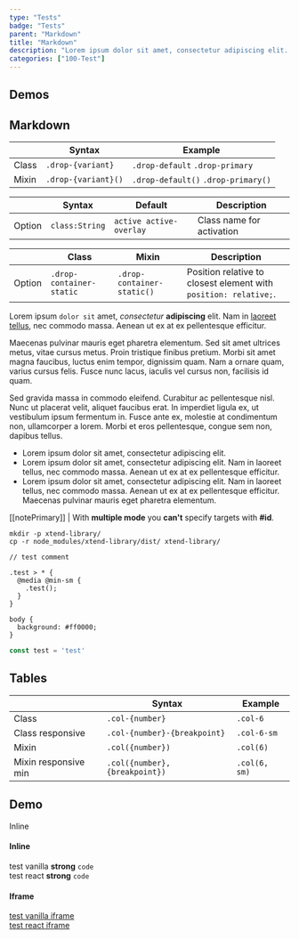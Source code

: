 ```yaml
---
type: "Tests"
badge: "Tests"
parent: "Markdown"
title: "Markdown"
description: "Lorem ipsum dolor sit amet, consectetur adipiscing elit. Nunc tempus laoreet leo sit amet iaculis."
categories: ["100-Test"]
---
```


## Demos

<demo>
  <demovanilla src="vanilla/components/drop/variant">
  </demovanilla>
  <demovanilla src="vanilla/components/drop/event">
  </demovanilla>
  <demovanilla src="vanilla/components/drop/backdrop">
  </demovanilla>
</demo>

<demo>
  <demovanilla src="vanilla/components/overlay/nested">
  </demovanilla>
  <demovanilla src="vanilla/addons/overlay/position">
  </demovanilla>
</demo>

<demo>
  <demovanilla src="iframe/demos/slider/2020-bertani-hero">
  </demovanilla>
  <demovanilla src="iframe/demos/slider/2020-euroricambi-cards">
  </demovanilla>
  <demovanilla src="iframe/demos/slider/2019-sun68-hero">
  </demovanilla>
</demo>

<demo>
  <demovanilla src="iframe/demos/animation/2019-xtend">
  </demovanilla>
  <demovanilla src="iframe/demos/animation/2020-euroricambi-collapse">
  </demovanilla>
  <div class="gatsby_demo_item" data-iframe="iframe/demos/animation/2020-bertani-listing">
  </div>
</demo>

<demo>
  <demovanilla src="vanilla/components/toggle/timing-delay-fnc">
  </demovanilla>
</demo>
  
<demo>
  <demovanilla src="vanilla/components/slider/toggle-js">
  </demovanilla>
  <demovanilla src="vanilla/components/slider/toggle-css">
  </demovanilla>
  <demovanilla src="vanilla/components/slider/events-methods">
  </demovanilla>
  <demovanilla src="vanilla/components/slider/progress">
  </demovanilla>
</demo>

<demo>
  <demovanilla src="vanilla/components/test/test-card-content">
  </demovanilla>
  <demovanilla src="vanilla/components/test/test-overlay-content">
  </demovanilla>
  <demovanilla src="vanilla/components/test/test-slider-content">
  </demovanilla>
</demo>

## Markdown

<div class="table-scroll">

|                         | Syntax                                    | Example                       |
| ----------------------- | ----------------------------------------- | ----------------------------- |
| Class                   | `.drop-{variant}`                        | `.drop-default` `.drop-primary` |
| Mixin                   | `.drop-{variant}()`                      | `.drop-default()` `.drop-primary()`         |

</div>

<div class="table-scroll">

|                         | Syntax                                    | Default                       | Description                   |
| ----------------------- | ----------------------------------------- | ----------------------------- | ----------------------------- |
| Option                  | `class:String`                          | `active active-overlay`        | Class name for activation            |

</div>

<div class="table-scroll">

|                         | Class                                     | Mixin                       | Description                   |
| ----------------------- | ----------------------------------------- | ----------------------------- | ----------------------------- |
| Option                  | `.drop-container-static`                 | `.drop-container-static()`        | Position relative to closest element with `position: relative;`.            |

</div>

Lorem ipsum `dolor sit` amet, *consectetur* **adipiscing** elit. Nam in [laoreet tellus](/components/group/button), nec commodo massa. Aenean ut ex at ex pellentesque efficitur.

Maecenas pulvinar mauris eget pharetra elementum. Sed sit amet ultrices metus, vitae cursus metus. Proin tristique finibus pretium. Morbi sit amet magna faucibus, luctus enim tempor, dignissim quam. Nam a ornare quam, varius cursus felis. Fusce nunc lacus, iaculis vel cursus non, facilisis id quam.

Sed gravida massa in commodo eleifend. Curabitur ac pellentesque nisl. Nunc ut placerat velit, aliquet faucibus erat. In imperdiet ligula ex, ut vestibulum ipsum fermentum in. Fusce ante ex, molestie at condimentum non, ullamcorper a lorem. Morbi et eros pellentesque, congue sem non, dapibus tellus.

- Lorem ipsum dolor sit amet, consectetur adipiscing elit.
- Lorem ipsum dolor sit amet, consectetur adipiscing elit. Nam in laoreet tellus, nec commodo massa. Aenean ut ex at ex pellentesque efficitur.
- Lorem ipsum dolor sit amet, consectetur adipiscing elit. Nam in laoreet tellus, nec commodo massa. Aenean ut ex at ex pellentesque efficitur. Maecenas pulvinar mauris eget pharetra elementum.

[[notePrimary]]
| With **multiple mode** you **can't** specify targets with **#id**.

<script type="text/plain" class="language-markup">
  <a href="#" class="btn btn-default">
    <!-- content -->
  </a>

  <button type="button" class="btn btn-default">
    <!-- content -->
  </button>
</script>

```
mkdir -p xtend-library/
cp -r node_modules/xtend-library/dist/ xtend-library/
```

```less
// test comment

.test > * {
  @media @min-sm {
    .test();
  }
}

body {
  background: #ff0000;
}
```

```jsx
const test = 'test'
```

## Tables

<div class="table-scroll">

|                         | Syntax                                    | Example                       |
| ----------------------- | ----------------------------------------- | ----------------------------- |
| Class                   | `.col-{number}`                           | `.col-6`                      |
| Class responsive        | `.col-{number}-{breakpoint}`              | `.col-6-sm`                   |
| Mixin                   | `.col({number})`                          | `.col(6)`                     |
| Mixin responsive min    | `.col({number}, {breakpoint})`            | `.col(6, sm)`                 |

</div>

## Demo

<demo>
  <div class="gatsby_demo-inline">
    <div class="gatsby_demo_item gatsby_demo_preview" data-name="vanilla">
      <div class="gatsby_demo_source gatsby_demo_source--from" data-lang="language-markup">
        Inline
      </div>
    </div>
  </div>
</demo>

#### Inline

<demo>
  <demovanilla src="vanilla/components/test/vanilla" name="test vanilla">
    <div class="gatsby_demo_text">
      test vanilla <strong>strong</strong> <code>code</code>
    </div>
  </demovanilla>
  <demoreact src="react/demos/test/react" name="test react">
    <div class="gatsby_demo_text">
      test react <strong>strong</strong> <code>code</code>
    </div>
  </demoreact>
</demo>

#### Iframe

<demo>
  <div class="gatsby_demo_item" data-iframe="iframe/components/test/vanilla-iframe" data-name="test vanilla frame">
    <div class="gatsby_demo_text">
      <a href="/iframe/components/test/vanilla-iframe">test vanilla iframe</a>
    </div>
  </div>
  <div class="gatsby_demo_item" data-iframe="iframe/components/test/react-iframe" data-name="test react iframe">
    <div class="gatsby_demo_text">
      <a href="/iframe/components/test/react-iframe">test react iframe</a>
    </div>
  </div>
</demo>
